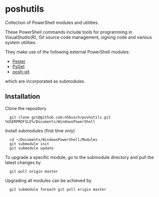 poshutils
=========

Collection of PowerShell modules and utilities.

These PowerShell commands include tools for programming in VisualStudio(R),
Git source code management, signing code and various system utilities.

They make use of the following external PowerShell modules:

* [Pester](https://github.com/pester/Pester)
* [PsGet](https://github.com/psget/psget)
* [posh-git](https://github.com/dahlbyk/posh-git)

which are incorporated as submodules.

Installation
------------

Clone the repository 


```
  git clone git@github.com:nhbusch/poshutils.git %USERPROFILE%/Documents/WindowsPowerShell
```

Install submodules (first time only)

```
  cd ~/Documents/WindowsPowerShell/Modules
  git submodule init
  git submodule update
```

To upgrade a specific module, go to the submodule directory and pull the latest changes by

```
  git pull origin master
```

Upgrading all modules can be achieved by 

```
  git submodule foreach git pull origin master
```

